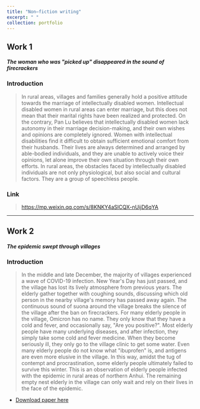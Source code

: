 ```yaml
---
title: "Non—fiction writing"
excerpt: " "
collection: portfolio
---
```


## Work 1
#### *The woman who was "picked up" disappeared in the sound of firecrackers*

### Introduction
> In rural areas, villages and families generally hold a positive attitude towards the marriage of intellectually disabled women. Intellectual disabled women in rural areas can enter marriage, but this does not mean that their marital rights have been realized and protected. On the contrary, Pan Lu believes that intellectually disabled women lack autonomy in their marriage decision-making, and their own wishes and opinions are completely ignored. Women with intellectual disabilities find it difficult to obtain sufficient emotional comfort from their husbands. Their lives are always determined and arranged by able-bodied individuals, and they are unable to actively voice their opinions, let alone improve their own situation through their own efforts. In rural areas, the obstacles faced by intellectually disabled individuals are not only physiological, but also social and cultural factors. They are a group of speechless people.

### Link
> https://mp.weixin.qq.com/s/8KNKY4aSlCQX-nUijD6qYA

****

## Work 2
#### *The epidemic swept through villages*

### Introduction
> In the middle and late December, the majority of villages experienced a wave of COVID-19 infection. New Year's Day has just passed, and the village has lost its lively atmosphere from previous years. The elderly gather together with coughing sounds, discussing which old person in the nearby village's memory has passed away again. The continuous sound of suona around the village breaks the silence of the village after the ban on firecrackers. For many elderly people in the village, Omicron has no name. They only know that they have a cold and fever, and occasionally say, "Are you positive?". Most elderly people have many underlying diseases, and after infection, they simply take some cold and fever medicine. When they become seriously ill, they only go to the village clinic to get some water. Even many elderly people do not know what "ibuprofen" is, and antigens are even more elusive in the village. In this way, amidst the tug of contempt and procrastination, some elderly people ultimately failed to survive this winter. This is an observation of elderly people infected with the epidemic in rural areas of northern Anhui. The remaining empty nest elderly in the village can only wait and rely on their lives in the face of the epidemic.

* [Download paper here]()


